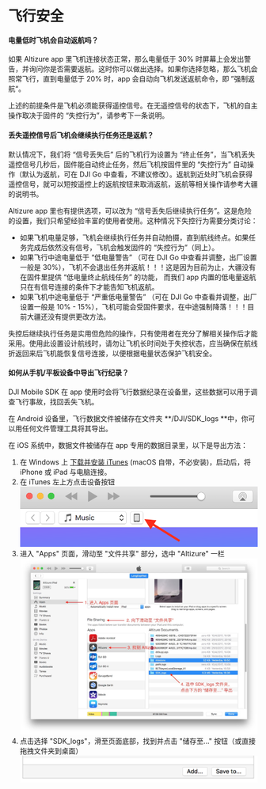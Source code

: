 # 飞行安全

#### 电量低时飞机会自动返航吗？

如果 Altizure app 里飞机连接状态正常，那么电量低于 30% 时屏幕上会发出警告，并询问你是否需要返航。这时你可以做出选择。如果你选择忽略，那么飞机会照常飞行，直到电量低于 20% 时，app 会自动向飞机发送返航命令，即 ”强制返航“。

上述的前提条件是飞机必须能获得遥控信号。在无遥控信号的状态下，飞机的自主操作取决于固件的 “失控行为”，请参考下一条说明。

#### 丢失遥控信号后飞机会继续执行任务还是返航？

默认情况下，我们将 “信号丢失后” 后的飞机行为设置为 “终止任务”，当飞机丢失遥控信号几秒后，固件能自动终止任务，然后飞机按固件里的 “失控行为” 自动操作（默认为返航，可在 DJI Go 中查看，不建议修改）。返航到近处时飞机会获得遥控信号，就可以短按遥控上的返航按钮来取消返航，返航等相关操作请参考大疆的说明书。

Altizure app 里也有提供选项，可以改为 “信号丢失后继续执行任务”。这是危险的设置，我们只希望经验丰富的使用者使用。这种情况下失控行为需要分类讨论：

* 如果飞机电量足够，飞机会继续执行任务并自动拍摄，直到航线终点。如果任务完成后依然没有信号，飞机会触发固件的 “失控行为”（同上）。
* 如果飞行中途电量低于 “低电量警告” （可在 DJI Go 中查看并调整，出厂设置一般是 30%），飞机不会退出任务并返航！！！这是因为目前为止，大疆没有在固件里提供 “低电量终止航线任务” 的功能， 而我们 app 内置的低电量返航只在有信号连接的条件下才能告知飞机返航。
* 如果飞机中途电量低于 “严重低电量警告” （可在 DJI Go 中查看并调整，出厂设置一般是 10% - 15%），飞机可能会受固件要求，在中途强制降落！！！目前大疆还没有提供更改方法。

失控后继续执行任务是实用但危险的操作，只有使用者在充分了解相关操作后才能采用。使用此设置设计航线时，请勿让飞机长时间处于失控状态，应当确保在航线折返回来后飞机能恢复信号连接，以便根据电量状态保护飞机安全。

#### 如何从手机/平板设备中导出飞行纪录？

DJI Mobile SDK 在 app 使用时会将飞行数据纪录在设备里，这些数据可以用于调查飞行事故，找回丢失飞机。

在 Android 设备里，飞行数据文件被储存在文件夹 **/DJI/SDK\_logs **中，你可以用任何文件管理工具将其导出。

在 iOS 系统中，数据文件被储存在 app 专用的数据目录里，以下是导出方法：

1. 在 Windows 上 [下载并安装 iTunes](https://www.apple.com/cn/itunes) \(macOS 自带，不必安装\)，启动后，将 iPhone 或 iPad 与电脑连接。
2. 在 iTunes 左上方点击设备按钮![](../img/itunes/device.png)
3. 进入 "Apps" 页面，滑动至 "文件共享" 部分，选中 "Altizure" 一栏![](../img/itunes/apps.jpg)
4. 点击选择 "SDK\_logs"，滑至页面底部，找到并点击 "储存至..." 按钮（或直接拖拽文件夹到桌面）![](../img/itunes/save_to.png)



